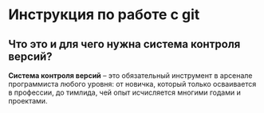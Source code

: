 # Инструкция по работе с git

## Что это и для чего нужна система контроля версий?
**Система контроля версий** – это обязательный инструмент в арсенале программиста любого уровня: от новичка, который только осваивается в профессии, до тимлида, чей опыт исчисляется многими годами и проектами.

